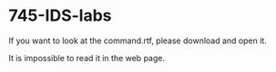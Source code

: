 # 745-IDS-labs

If you want to look at the command.rtf, please download and open it.

It is impossible to read it in the web page.

###
